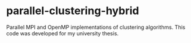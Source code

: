 # parallel-clustering-hybrid
Parallel MPI and OpenMP implementations of clustering algorithms. This code was developed for my university thesis.
